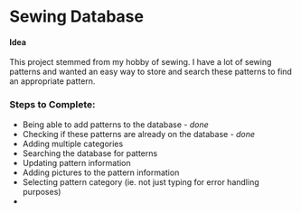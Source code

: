 # Sewing Database

#### Idea
This project stemmed from my hobby of sewing. I have a lot of 
sewing patterns and wanted an easy way to store and search 
these patterns to find an appropriate pattern.

### Steps to Complete:
+ Being able to add patterns to the database - *done*
+ Checking if these patterns are already on the database - *done*
+ Adding multiple categories
+ Searching the database for patterns
+ Updating pattern information
+ Adding pictures to the pattern information
+ Selecting pattern category (ie. not just typing for error handling purposes)
+ 